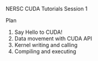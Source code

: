 NERSC CUDA Tutorials Session 1

Plan
1. Say Hello to CUDA!
2. Data movement with CUDA API
3. Kernel writing and calling
4. Compiling and executing
